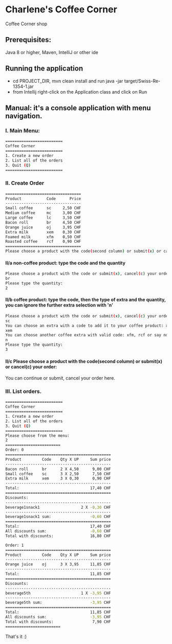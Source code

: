 # Charlene's Coffee Corner
Coffee Corner shop

## Prerequisites:
Java 8 or higher, Maven, IntelliJ or other ide

## Running the application
- cd PROJECT_DIR, mvn clean install and run java -jar target/Swiss-Re-1354-1.jar
- from Intellij right-click on the Application class and click on Run

## Manual: it's a console application with menu navigation.

### I. Main Menu:
``` bash
=========================
Coffee Corner
=========================
1. Create a new order
2. List all of the orders
3. Quit (Q)
=========================
```

### II. Create Order
``` bash
=================================
Product           Code      Price
---------------------------------
Small coffee      sc     2,50 CHF
Medium coffee     mc     3,00 CHF
Large coffee      lc     3,50 CHF
Bacon roll        br     4,50 CHF
Orange juice      oj     3,95 CHF
Extra milk        xem    0,30 CHF
Foamed milk       xfm    0,50 CHF
Roasted coffee    rcf    0,90 CHF
=================================
Please choose a product with the code(second column) or submit(x) or cancel(c) your order:
```

#### II/a non-coffee product: type the code and the quantity
``` bash
Please choose a product with the code or submit(x), cancel(c) your order:
br
Please type the quantity:
2
```

#### II/b coffee product: type the code, then the type of extra and the quantity, you can ignore the further extra selection with 'n' 
``` bash
Please choose a product with the code or submit(x), cancel(c) your order:
sc
You can choose an extra with a code to add it to your coffee product: xem, xfm, rcf or say no(n)!
xem
You can choose another coffee extra with valid code: xfm, rcf or say no(n)!
n
Please type the quantity:
3
```

#### II/c Please choose a product with the code(second column) or submit(x) or cancel(c) your order: 
You can continue or submit, cancel your order here.

### III. List orders.
``` bash
=========================
Coffee Corner
=========================
1. Create a new order
2. List all of the orders
3. Quit (Q)
=========================
Please choose from the menu: 
2
========================
Order: 0
==============================================
Product         Code    Qty X UP     Sum price
----------------------------------------------
Bacon roll      br      2 X 4,50      9,00 CHF
Small coffee    sc      3 X 2,50      7,50 CHF
Extra milk      xem     3 X 0,30      0,90 CHF
----------------------------------------------
Total:                               17,40 CHF 
==============================================
Discounts:
----------------------------------------------
beverage1snack1                  2 X -0,30 CHF
----------------------------------------------
beverage1snack1 sum:                 -0,60 CHF 
==============================================
Total:                               17,40 CHF 
All discounts sum:                   -0,60 CHF 
Total with discounts:                16,80 CHF 

Order: 1
==============================================
Product         Code    Qty X UP     Sum price
----------------------------------------------
Orange juice    oj      3 X 3,95     11,85 CHF
----------------------------------------------
Total:                               11,85 CHF 
==============================================
Discounts:
----------------------------------------------
beverage5th                      1 X -3,95 CHF
----------------------------------------------
beverage5th sum:                     -3,95 CHF 
==============================================
Total:                               11,85 CHF 
All discounts sum:                   -3,95 CHF 
Total with discounts:                 7,90 CHF 
========================
```

That's it :)
